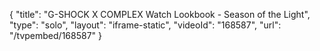 {
    "title": "G-SHOCK X COMPLEX Watch Lookbook - Season of the Light",
    "type": "solo",
    "layout": "iframe-static",
    "videoId": "168587",
    "url": "\/tvpembed\/168587"
}